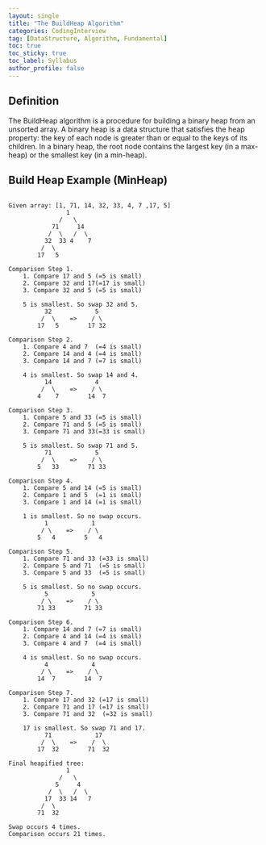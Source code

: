 ```yaml
---
layout: single
title: "The BuildHeap Algorithm"
categories: CodingInterview
tag: [DataStructure, Algorithm, Fundamental]
toc: true
toc_sticky: true
toc_label: Syllabus
author_profile: false
---
```


## Definition
The BuildHeap algorithm is a procedure for building a binary heap from an unsorted array. A binary heap is a data structure that satisfies the heap property: the key of each node is greater than or equal to the keys of its children. In a binary heap, the root node contains the largest key (in a max-heap) or the smallest key (in a min-heap).

## Build Heap Example (MinHeap)
```

Given array: [1, 71, 14, 32, 33, 4, 7 ,17, 5]
                1
              /   \
            71     14
           /  \   /  \
          32  33 4    7
         /  \
        17   5

Comparison Step 1.
    1. Compare 17 and 5 (=5 is small)
    2. Compare 32 and 17(=17 is small)
    3. Compare 32 and 5 (=5 is small)

    5 is smallest. So swap 32 and 5.
          32            5
         /  \    =>    / \
        17   5        17 32

Comparison Step 2.
    1. Compare 4 and 7  (=4 is small)
    2. Compare 14 and 4 (=4 is small)
    3. Compare 14 and 7 (=7 is small)

    4 is smallest. So swap 14 and 4.
          14            4
         /  \    =>    / \
        4    7        14  7

Comparison Step 3.
    1. Compare 5 and 33 (=5 is small)
    2. Compare 71 and 5 (=5 is small)
    3. Compare 71 and 33(=33 is small)

    5 is smallest. So swap 71 and 5.
          71            5
         /  \    =>    / \
        5   33        71 33

Comparison Step 4.
    1. Compare 5 and 14 (=5 is small)
    2. Compare 1 and 5  (=1 is small)
    3. Compare 1 and 14 (=1 is small)

    1 is smallest. So no swap occurs.
          1            1
         / \    =>    / \
        5   4        5   4

Comparison Step 5.
    1. Compare 71 and 33 (=33 is small)
    2. Compare 5 and 71  (=5 is small)
    3. Compare 5 and 33  (=5 is small)

    5 is smallest. So no swap occurs.
          5            5
         / \    =>    / \
        71 33        71 33

Comparison Step 6.
    1. Compare 14 and 7 (=7 is small)
    2. Compare 4 and 14 (=4 is small)
    3. Compare 4 and 7  (=4 is small)

    4 is smallest. So no swap occurs.
          4            4
         / \    =>    / \
        14  7        14  7

Comparison Step 7.
    1. Compare 17 and 32 (=17 is small)
    2. Compare 71 and 17 (=17 is small)
    3. Compare 71 and 32  (=32 is small)

    17 is smallest. So swap 71 and 17.
          71            17
         /  \    =>    /  \
        17  32        71  32

Final heapified tree:
                1
              /   \
             5     4
           /  \   /  \
          17  33 14   7
         /  \
        71  32

Swap occurs 4 times.
Comparison occurs 21 times.

```
